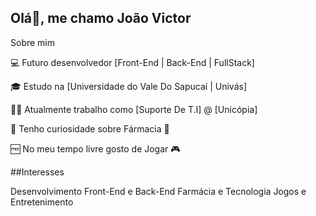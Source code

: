 ## Olá👋, me chamo João Victor

Sobre mim

💻 Futuro desenvolvedor [Front-End | Back-End | FullStack]

🎓 Estudo na [Universidade do Vale Do Sapucaí | Univás]

👨‍💼 Atualmente trabalho como [Suporte De T.I] @ [Unicópia]

🔎 Tenho curiosidade sobre Fármacia 💊

🆓 No meu tempo livre gosto de Jogar 🎮


##Interesses

 Desenvolvimento Front-End e Back-End
 Farmácia e Tecnologia
 Jogos e Entretenimento


<!--
**JoaoVictorPires/JoaoVictorPires** is a ✨ _special_ ✨ repository because its `README.md` (this file) appears on your GitHub profile.

Here are some ideas to get you started:

- 🔭 I’m currently working on ...
- 🌱 I’m currently learning ...
- 👯 I’m looking to collaborate on ...
- 🤔 I’m looking for help with ...
- 💬 Ask me about ...
- 📫 How to reach me: ...
- 😄 Pronouns: ...
- ⚡ Fun fact: ...
-->
